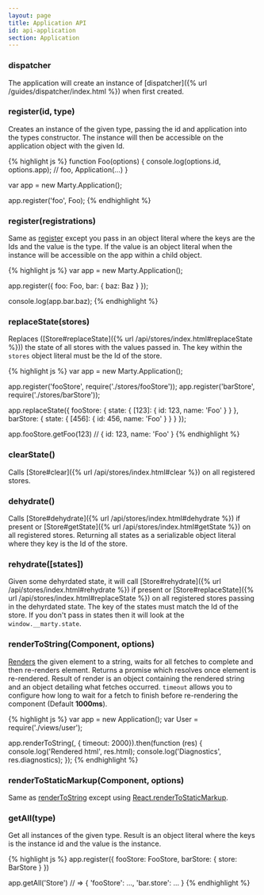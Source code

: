 ```yaml
---
layout: page
title: Application API
id: api-application
section: Application
---
```


<h3 id="dispatcher">dispatcher</h3>

The application will create an instance of [dispatcher]({% url /guides/dispatcher/index.html %}) when first created.

<h3 id="register">register(id, type)</h3>

Creates an instance of the given type, passing the id and application into the types constructor. The instance will then be accessible on the application object with the given Id.

{% highlight js %}
function Foo(options) {
  console.log(options.id, options.app); // foo, Application(...)
}

var app = new Marty.Application();

app.register('foo', Foo);
{% endhighlight %}

<h3 id="registerObject">register(registrations)</h3>

Same as [register](#register) except you pass in an object literal where the keys are the Ids and the value is the type. If the value is an object literal when the instance will be accessible on the app within a child object.

{% highlight js %}
var app = new Marty.Application();

app.register({
  foo: Foo,
  bar: {
    baz: Baz
  }
});

console.log(app.bar.baz);
{% endhighlight %}

<h3 id="replaceState">replaceState(stores)</h3>

Replaces ([Store#replaceState]({% url /api/stores/index.html#replaceState %})) the state of all stores with the values passed in. The key within the ``stores`` object literal must be the Id of the store.

{% highlight js %}
var app = new Marty.Application();

app.register('fooStore', require('./stores/fooStore'));
app.register('barStore', require('./stores/barStore'));

app.replaceState({
  fooStore: {
    state: {
      [123]: { id: 123, name: 'Foo' }
    }
  },
  barStore: {
    state: {
      [456]: { id: 456, name: 'Foo' }
    }
  }
});

app.fooStore.getFoo(123) // { id: 123, name: 'Foo' }
{% endhighlight %}

<h3 id="clearState">clearState()</h3>

Calls [Store#clear]({% url /api/stores/index.html#clear %}) on all registered stores.

<h3 id="dehydrate">dehydrate()</h3>

Calls [Store#dehydrate]({% url /api/stores/index.html#dehydrate %}) if present or [Store#getState]({% url /api/stores/index.html#getState %}) on all registered stores. Returning all states as a serializable object literal where they key is the Id of the store.

<h3 id="rehydrate">rehydrate([states])</h3>

Given some dehyrdated state, it will call [Store#rehydrate]({% url /api/stores/index.html#rehydrate %}) if present or [Store#replaceState]({% url /api/stores/index.html#replaceState %}) on all registered stores passing in the dehyrdated state. The key of the states must match the Id of the store. If you don't pass in states then it will look at the ``window.__marty.state``.

<h3 id="renderToString">renderToString(Component, options)</h3>

[Renders](http://facebook.github.io/react/docs/top-level-api.html#react.rendertostring) the given element to a string, waits for all fetches to complete and then re-renders element. Returns a promise which resolves once element is re-rendered. Result of render is an object containing the rendered string and an object detailing what fetches occurred. ``timeout`` allows you to configure how long to wait for a fetch to finish before re-rendering the component (Default **1000ms**).

{% highlight js %}
var app = new Application();
var User = require('./views/user');

app.renderToString(<User id={123} />, { timeout: 2000}).then(function (res) {
  console.log('Rendered html', res.html);
  console.log('Diagnostics', res.diagnostics);
});
{% endhighlight %}

<h3 id="renderToStaticMarkup">renderToStaticMarkup(Component, options)</h3>

Same as [renderToString](#renderToString) except using [React.renderToStaticMarkup](https://facebook.github.io/react/docs/top-level-api.html#react.rendertostaticmarkup).

<h3 id="getAll">getAll(type)</h3>

Get all instances of the given type. Result is an object literal where the keys is the instance id and the value is the instance.

{% highlight js %}
app.register({
  fooStore: FooStore,
  barStore: { store: BarStore }
})

app.getAll('Store') // => { 'fooStore': ..., 'bar.store': ...  }
{% endhighlight %}
